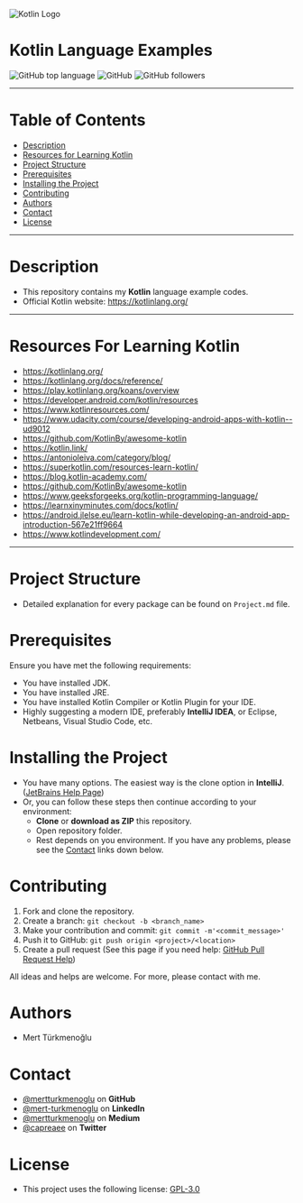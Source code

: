 ![Kotlin Logo](https://upload.wikimedia.org/wikipedia/commons/b/b5/Kotlin-logo.png)  
# Kotlin Language Examples
![GitHub top language](https://img.shields.io/github/languages/top/mertturkmenoglu/kotlin.svg?logo=Kotlin) ![GitHub](https://img.shields.io/github/license/mertturkmenoglu/kotlin.svg) ![GitHub followers](https://img.shields.io/github/followers/mertturkmenoglu.svg?style=social)
***
# Table of Contents
* [Description](#Description)
* [Resources for Learning Kotlin](#resources-for-learning-kotlin)
* [Project Structure](#project-structure)
* [Prerequisites](#Prerequisites)
* [Installing the Project](#installing-the-project)
* [Contributing](#Contribution)
* [Authors](#Authors)
* [Contact](#Contact)
* [License](#License)
***
# Description
* This repository contains my **Kotlin** language example codes.
* Official Kotlin website: https://kotlinlang.org/
***
# Resources For Learning Kotlin
* https://kotlinlang.org/
* https://kotlinlang.org/docs/reference/
* https://play.kotlinlang.org/koans/overview
* https://developer.android.com/kotlin/resources
* https://www.kotlinresources.com/
* https://www.udacity.com/course/developing-android-apps-with-kotlin--ud9012
* https://github.com/KotlinBy/awesome-kotlin
* https://kotlin.link/
* https://antonioleiva.com/category/blog/
* https://superkotlin.com/resources-learn-kotlin/
* https://blog.kotlin-academy.com/
* https://github.com/KotlinBy/awesome-kotlin
* https://www.geeksforgeeks.org/kotlin-programming-language/
* https://learnxinyminutes.com/docs/kotlin/
* https://android.jlelse.eu/learn-kotlin-while-developing-an-android-app-introduction-567e21ff9664
* https://www.kotlindevelopment.com/
***
# Project Structure
* Detailed explanation for every package can be found on `Project.md` file.
# Prerequisites
Ensure you have met the following requirements:
* You have installed JDK.
* You have installed JRE.
* You have installed Kotlin Compiler or Kotlin Plugin for your IDE.
* Highly suggesting a modern IDE, preferably **IntelliJ IDEA**, or Eclipse, Netbeans, Visual Studio Code, etc.
# Installing the Project
* You have many options. The easiest way is the clone option in **IntelliJ**.([JetBrains Help Page](https://www.jetbrains.com/help/idea/manage-projects-hosted-on-github.html))
* Or, you can follow these steps then continue according to your environment:
    *  **Clone** or **download as ZIP** this repository.
    * Open repository folder.
    * Rest depends on you environment. If you have any problems, please see the [Contact](#Contact) links down below.
# Contributing
1. Fork and clone the repository.
2. Create a branch: `git checkout -b <branch_name>`
3. Make your contribution and commit: `git commit -m'<commit_message>'`
4. Push it to GitHub: `git push origin <project>/<location>`
5. Create a pull request (See this page if you need help: [GitHub Pull Request Help](https://help.github.com/en/github/collaborating-with-issues-and-pull-requests/about-pull-requests))
 
All ideas and helps are welcome. For more, please contact with me.
# Authors
* Mert Türkmenoğlu
# Contact
* [@mertturkmenoglu](https://github.com/mertturkmenoglu) on **GitHub**
* [@mert-turkmenoglu](https://www.linkedin.com/in/mert-turkmenoglu/) on **LinkedIn**
* [@mertturkmenoglu](https://medium.com/@mertturkmenoglu) on **Medium**
* [@capreaee](https://twitter.com/capreaee) on **Twitter**
# License
* This project uses the following license: [GPL-3.0](https://www.gnu.org/licenses/gpl-3.0.en.html)


[original source]: https://kotlinlang.org/
